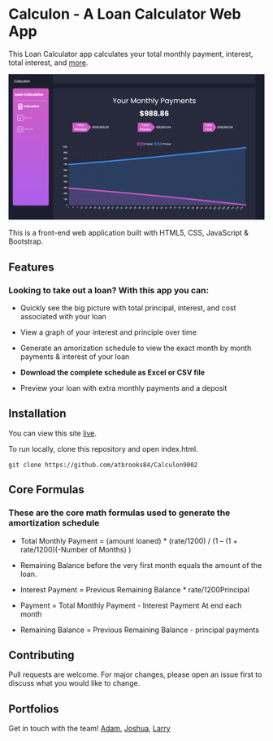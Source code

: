 # Calculon - A Loan Calculator Web App

This Loan Calculator app calculates your total monthly payment, interest, total interest, and [more](#features).

![Screenshot](/Images/screenshot.png)

This is a front-end web application built with HTML5, CSS, JavaScript & Bootstrap.

## Features

### Looking to take out a loan? With this app you can:

* Quickly see the big picture with total principal, interest, and cost associated with your loan

* View a graph of your interest and principle over time

* Generate an amorization schedule to view the exact month by month payments & interest of your loan

* **Download the complete schedule as Excel or CSV file**

* Preview your loan with extra monthly payments and a deposit

## Installation

You can view this site [live](https://ldjpab-mortgage-calculator.netlify.app/).

To run locally, clone this repository and open index.html.

``` sourceCode
git clone https://github.com/atbrooks84/Calculon9002
```

## Core Formulas

### These are the core math formulas used to generate the amortization schedule

* Total Monthly Payment = (amount loaned) * (rate/1200) / (1 – (1 + rate/1200)(-Number of Months) )

* Remaining Balance before the very first month equals the amount of the loan.

* Interest Payment = Previous Remaining Balance * rate/1200Principal

* Payment = Total Monthly Payment - Interest Payment At end each month

* Remaining Balance = Previous Remaining Balance - principal payments

## Contributing
Pull requests are welcome. For major changes, please open an issue first to discuss what you would like to change.

## Portfolios

Get in touch with the team! [Adam](https://adam-brooks-portfolio-2020.netlify.app/), [Joshua](https://joshua-peters.netlify.app/), [Larry](https://ldalston-portfolio.netlify.app/)
